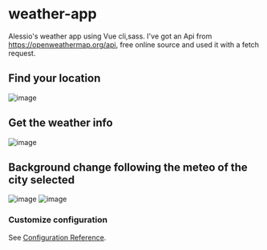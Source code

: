 # weather-app

Alessio's weather app using Vue cli,sass.
I've got an Api from https://openweathermap.org/api, free online source and used it with a fetch request.

## Find your location
![image](https://user-images.githubusercontent.com/71635987/115526303-2c783d80-a290-11eb-9b07-078c8df041e4.png)

## Get the weather info
![image](https://user-images.githubusercontent.com/71635987/115526410-49ad0c00-a290-11eb-9cb4-4ab436b6e5e9.png)

## Background change following the meteo of the city selected 
![image](https://user-images.githubusercontent.com/71635987/115526571-74976000-a290-11eb-9f05-f2a29e8d3420.png)
![image](https://user-images.githubusercontent.com/71635987/115526925-d3f57000-a290-11eb-8313-c06eb0ae90c9.png)

### Customize configuration
See [Configuration Reference](https://cli.vuejs.org/config/).
